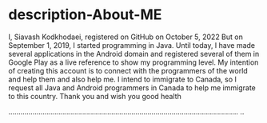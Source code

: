# description-About-ME
I, Siavash Kodkhodaei, registered on GitHub on October 5, 2022 But on September 1, 2019, I started programming in Java. Until today, I have made several applications in the Android domain and registered several of them in Google Play as a live reference to show my programming level.  My intention of creating this account is to connect with the programmers of the world and help them and also help me.  I intend to immigrate to Canada, so I request all Java and Android programmers in Canada to help me immigrate to this country.  Thank you and wish you good health

..................................................................................................................
..
